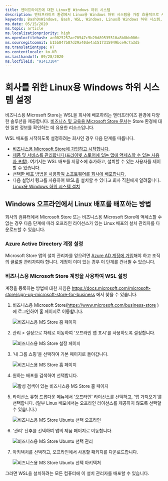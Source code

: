 ```yaml
---
title: 엔터프라이즈에 대한 Linux용 Windows 하위 시스템
description: 엔터프라이즈 환경에서 Linux용 Windows 하위 시스템을 가장 효율적으로 사용하는 방법에 대한 리소스 및 지침입니다.
keywords: BashOnWindows, Bash, WSL, Windows, Linux용 Windows 하위 시스템, Windows 하위 시스템, Ubuntu, Debian, Suse, Windows 10, 엔터프라이즈, 배포, 오프라인, 패키징, 저장소, 배포, 설치, 설치
ms.date: 05/15/2020
ms.topic: article
ms.localizationpriority: high
ms.openlocfilehash: ac0025257ae70547c5b20d89535510a8b8bb006c
ms.sourcegitcommit: b15b847b87d29a40de4a1517315949bce9c7a3d5
ms.translationtype: HT
ms.contentlocale: ko-KR
ms.lasthandoff: 09/28/2020
ms.locfileid: "91413104"
---
```

# <a name="set-up-windows-subsystem-for-linux-for-your-enterprise-company"></a>회사를 위한 Linux용 Windows 하위 시스템 설정

비즈니스용 Microsoft Store는 WSL을 회사에 배포하려는 엔터프라이즈 환경에 다양한 솔루션을 제공합니다. [비즈니스 및 교육용 Microsoft Store 문서](/microsoft-store/)는 Store 환경에 대한 일반 정보를 확인하는 데 유용한 리소스입니다.

WSL 배포를 시작하도록 설정하려는 회사인 경우 다음 단계를 따릅니다.

* [비즈니스용 Microsoft Store에 가입하고 시작합니다](/microsoft-store/sign-up-microsoft-store-for-business-overview).
* [제품 및 서비스를 관리합니다(프라이빗 스토어에 있는 앱에 액세스할 수 있는 사용자 포함)](/microsoft-store/manage-apps-microsoft-store-for-business-overview). 여기서는 WSL 배포를 저장소에 추가하고, 설치할 수 있는 사용자를 제어할 수 있습니다.
* [선택한 배포 방법을 사용하여 소프트웨어를 회사에 배포합니다.](/microsoft-store/distribute-apps-to-your-employees-microsoft-store-for-business)
* 다음 설명서 링크를 사용하여 WSL을 설치할 수 있다고 회사 직원에게 알려줍니다. [Linux용 Windows 하위 시스템 설치](./install-win10.md)

## <a name="how-to-distribute-a-linux-distribution-on-windows-offline"></a>Windows 오프라인에서 Linux 배포를 배포하는 방법

회사의 컴퓨터에서 Microsoft Store 또는 비즈니스용 Microsoft Store에 액세스할 수 없는 경우 다음 단계에 따라 오프라인 라이선스가 있는 Linux 배포의 설치 관리자를 다운로드할 수 있습니다.

### <a name="set-up-an-azure-active-directory-account"></a>Azure Active Directory 계정 설정

Microsoft Store 앱의 설치 관리자를 얻으려면 [Azure AD 계정에 가입](/azure/active-directory/fundamentals/sign-up-organization?WT.mc_id=windows-c9-niner)해야 하고 조직의 글로벌 관리자여야 합니다. 계정이 이미 있는 경우 이 단계를 건너뛸 수 있습니다.

### <a name="set-up-wsl-using-your-microsoft-store-for-business-account"></a>비즈니스용 Microsoft Store 계정을 사용하여 WSL 설정

계정을 등록하는 방법에 대한 지침은 https://docs.microsoft.com/microsoft-store/sign-up-microsoft-store-for-business 에서 찾을 수 있습니다.

1. 비즈니스용 Microsoft Store(https://www.microsoft.com/business-store )에 로그인하여 홈 페이지로 이동합니다.

    ![비즈니스용 MS Store 홈 페이지](media/offlineinstallscreens/1-screen.png)

2. 관리 > 설정으로 차례로 이동하여 '오프라인 앱 표시'를 사용하도록 설정합니다.

    ![비즈니스용 MS Store 설정 페이지](media/offlineinstallscreens/2-screen.png)

3. '내 그룹 쇼핑'을 선택하여 기본 페이지로 돌아갑니다.

    ![비즈니스용 MS Store 홈 페이지](media/offlineinstallscreens/1-screen.png)

4. 원하는 배포를 검색하여 선택합니다.

    ![활성 검색이 있는 비즈니스용 MS Store 홈 페이지](media/offlineinstallscreens/3-screen.png)

5. 라이선스 유형 드롭다운 메뉴에서 '오프라인' 라이선스를 선택하고, '앱 가져오기'를 선택합니다. (일부 Linux 배포에서는 오프라인 라이선스를 제공하지 않도록 선택할 수 있습니다.)

    ![비즈니스용 MS Store Ubuntu 선택 오프라인](media/offlineinstallscreens/4-screen.png)

6. '관리' 단추를 선택하여 앱의 제품 페이지로 이동합니다.

    ![비즈니스용 MS Store Ubuntu 선택 관리](media/offlineinstallscreens/5-screen.png)

7. 아키텍처를 선택하고, 오프라인에서 사용할 패키지를 다운로드합니다.

    ![비즈니스용 MS Store Ubuntu 선택 아키텍처](media/offlineinstallscreens/6-screen.png)

그러면 WSL을 설치하려는 모든 컴퓨터에 이 설치 관리자를 배포할 수 있습니다.
